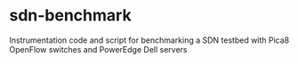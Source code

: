 # sdn-benchmark

Instrumentation code and script for benchmarking a SDN testbed with Pica8 OpenFlow switches and PowerEdge Dell servers
